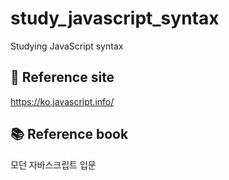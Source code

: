 # study_javascript_syntax
Studying JavaScript syntax

## 🔗 Reference site 
https://ko.javascript.info/

## 📚 Reference book
모던 자바스크립트 입문